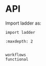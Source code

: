 # API

Import ladder as:

```
import ladder
```

```{toctree}
:maxdepth: 2


workflows
functional
```

